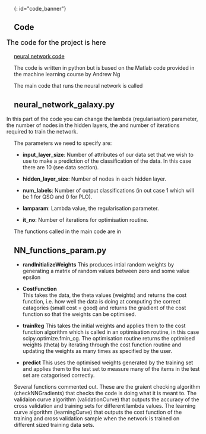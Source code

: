 {: id="code_banner"}

## Code 
<p style="font-size:large;color:black;margin-left: -20px;">The code for the project is here
<div id="sample2"><a href="https://github.com/angelajburden/QSO_neural_network" style="color:black" >neural network code</a></div> 

The code is written in python but is based on the Matlab code provided in the machine learning course by Andrew Ng

<a href="https://www.coursera.org/learn/machine-learning"></a>

The main code that runs the neural network is called</p>
 
## neural_network_galaxy.py

<p style="margin-left: -20px;"> In this part of the code you can change the lambda (regularisation) parameter, the number of nodes in the hidden layers, the and number of iterations required to train the network.   

The parameters we need to specify are:</p>

+ **input_layer_size**: Number of attributes of our data set that we wish to use to make a prediction of the classification of the data. In this case there are 10 (see data section).

+ **hidden_layer_size**: Number of nodes in each hidden layer.

+ **num_labels**: Number of output classifications (in out case 1 which will be 1 for QSO and 0 for PLO).

+ **lamparam**: Lambda value, the regularisation parameter.

+ **it_no**: Number of iterations for optimisation routine.

The functions called in the main code are in

## NN_functions_param.py

+ **randInitializeWeights**
This produces intial random weights by generating a matrix of random values between zero and some value epsilon

+ **CostFunction**        
This takes the data, the theta values (weights) and returns the cost function, i.e. how well the data is doing at computing the correct catagories (small cost = good) and returns the gradient of the cost function so that the weights can be optimised.

+ **trainReg**
This takes the initial weights and applies them to the cost function algorithm which is called in an optimisation routine, 
in this case scipy.optimize.fmin_cg. The optimisation routine returns the optimised weights (theta) by iterating through the cost function routine and updating the weights as many times as specified by the user.

+ **predict**
This uses the optimised weights generated by the training set and applies them to the test set to measure many of the items in the test set are catagorised correctly. 

    
Several functions commented out. These are the graient checking algorithm (checkNNGradients) that checks the code is doing what it is meant to. The validaion curve algorithm (validationCurve) that outputs the accuracy of the cross validation and training sets for different lambda values. The learning curve algorithm (learningCurve) that outputs the cost function of the training and cross validation sample when the network is trained on different sized training data sets.
